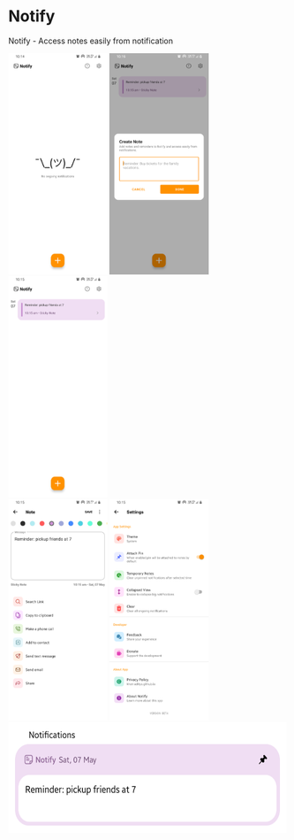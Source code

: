 # Notify
Notify - Access notes easily from notification

<div>
  <img src="screenshots/Screenshot_20220507-101402_Notify.png" alt="screenshot" width="auto" height="400" />
  <img src="screenshots/Screenshot_20220507-101601_Notify.png" alt="screenshot" width="auto" height="400" />
  <img src="screenshots/Screenshot_20220507-101525_Notify.png" alt="screenshot" width="auto" height="400" />
</div>

<div>
  <img src="screenshots/Screenshot_20220507-101546_Notify.png" alt="screenshot" width="auto" height="400" />
  <img src="screenshots/Screenshot_20220507-101529_Notify.png" alt="screenshot" width="auto" height="400" />
</div>
<img src="screenshots/Screenshot_20220507-101626_Gallery.png" alt="screenshot" width="auto" height="200" />


